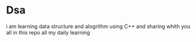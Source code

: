 # Dsa
i am learning data structure and alogrithm using C++ and sharing whith you all in this repo all my daily learning

